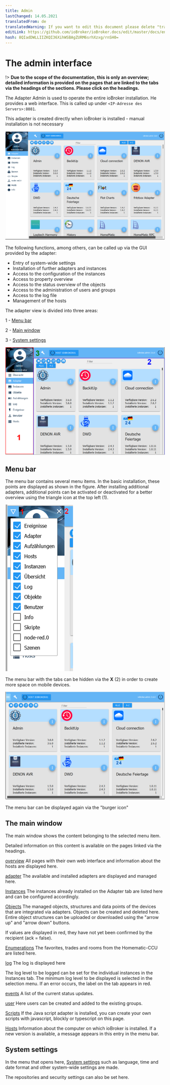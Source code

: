 ```yaml
---
title: Admin
lastChanged: 14.05.2021
translatedFrom: de
translatedWarning: If you want to edit this document please delete "translatedFrom" field, elsewise this document will be translated automatically again
editLink: https://github.com/ioBroker/ioBroker.docs/edit/master/docs/en/admin/README.md
hash: 8QIadDWLLIIZKQI36XihWSBAgZURM6srhXzxg/rnSH0=
---
```

# The admin interface
!> **Due to the scope of the documentation, this is only an overview; detailed information is provided on the pages that are linked to the tabs via the headings of the sections. Please click on the headings.**

The Adapter Admin is used to operate the entire ioBroker installation.
He provides a web interface. This is called up under ``<IP-Adresse des Servers>:8081``.

This adapter is created directly when ioBroker is installed - manual installation is not necessary

![The admin in the tile view](../../de/admin/media/ADMIN_Adapter_Kachel.png)

The following functions, among others, can be called up via the GUI provided by the adapter:

* Entry of system-wide settings
* Installation of further adapters and instances
* Access to the configuration of the instances
* Access to property overview
* Access to the status overview of the objects
* Access to the administration of users and groups
* Access to the log file
* Management of the hosts

The adapter view is divided into three areas:

1 - [Menu bar](#menüleiste)

2 - [Main window](#das-hauptfenster)

3 - [System settings](#systemeinstellungen)

![The structure of the admin](../../de/admin/media/ADMIN_Screen_numbers.png)

## Menu bar
The menu bar contains several menu items. In the basic installation, these points are displayed as shown in the figure. After installing additional adapters, additional points can be activated or deactivated for a better overview using the triangle icon at the top left (1).

![Menu items](../../de/admin/media/ADMIN_Screen01_menuitems_numbers.png)

The menu bar with the tabs can be hidden via the **X** (2) in order to create more space on mobile devices.

![Menu collapsed](../../de/admin/media/ADMIN_Screen01_menucollapsed.png)

The menu bar can be displayed again via the "burger icon"

## The main window
The main window shows the content belonging to the selected menu item.

Detailed information on this content is available on the pages linked via the headings.

[overview](https://www.iobroker.net/#de/documentation/admin/overview.md) All pages with their own web interface and information about the hosts are displayed here.

[adapter](https://www.iobroker.net/#de/documentation/admin/adapter.md) The available and installed adapters are displayed and managed here.

[Instances](https://www.iobroker.net/#de/documentation/admin/instances.md) The instances already installed on the Adapter tab are listed here and can be configured accordingly.

[Objects](https://www.iobroker.net/#de/documentation/admin/objects.md) The managed objects, structures and data points of the devices that are integrated via adapters. Objects can be created and deleted here. Entire object structures can be uploaded or downloaded using the "arrow up" and "arrow down" buttons.

If values are displayed in red, they have not yet been confirmed by the recipient (ack = false).

[Enumerations](https://www.iobroker.net/#de/documentation/admin/enums.md) The favorites, trades and rooms from the Homematic-CCU are listed here.

[log](https://www.iobroker.net/#de/documentation/admin/log.md) The log is displayed here

The log level to be logged can be set for the individual instances in the Instances tab. The minimum log level to be displayed is selected in the selection menu. If an error occurs, the label on the tab appears in red.

[events](https://www.iobroker.net/#de/documentation/admin/events.md) A list of the current status updates.

[user](https://www.iobroker.net/#de/documentation/admin/users.md) Here users can be created and added to the existing groups.

[Scripts](scripts.md) If the Java script adapter is installed, you can create your own scripts with javascript, blockly or typescript on this page.

[Hosts](https://www.iobroker.net/#de/documentation/admin/hosts.md) Information about the computer on which ioBroker is installed. If a new version is available, a message appears in this entry in the menu bar.

## System settings
In the menu that opens here, [System settings](https://www.iobroker.net/#de/documentation/admin/settings.md) such as language, time and date format and other system-wide settings are made.

The repositories and security settings can also be set here.

[Übersicht]: https://www.iobroker.net/#de/documentation/admin/overview.md

[Adapter]: https://www.iobroker.net/#de/documentation/admin/adapter.md

[Instanzen]: https://www.iobroker.net/#de/documentation/admin/instances.md

[Objekte]: https://www.iobroker.net/#de/documentation/admin/objects.md

[Aufzählungen]: https://www.iobroker.net/#de/documentation/admin/enums.md

[Log]: https://www.iobroker.net/#de/documentation/admin/log.md

[Ereignisse]: https://www.iobroker.net/#de/documentation/admin/events.md

[Benutzer]: https://www.iobroker.net/#de/documentation/admin/users.md

[Hosts]: https://www.iobroker.net/#de/documentation/admin/hosts.md

[Systemeinstellungen]: https://www.iobroker.net/#de/documentation/admin/settings.md